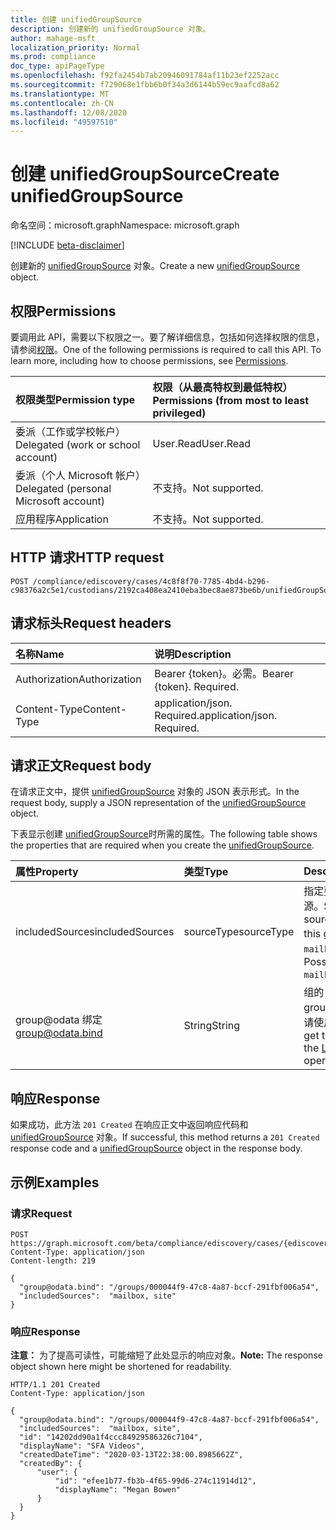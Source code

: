 ```yaml
---
title: 创建 unifiedGroupSource
description: 创建新的 unifiedGroupSource 对象。
author: mahage-msft
localization_priority: Normal
ms.prod: compliance
doc_type: apiPageType
ms.openlocfilehash: f92fa2454b7ab20946091784af11b23ef2252acc
ms.sourcegitcommit: f729068e1fbb6b0f34a3d6144b59ec9aafcd8a62
ms.translationtype: MT
ms.contentlocale: zh-CN
ms.lasthandoff: 12/08/2020
ms.locfileid: "49597510"
---
```

# <a name="create-unifiedgroupsource"></a><span data-ttu-id="cb6e0-103">创建 unifiedGroupSource</span><span class="sxs-lookup"><span data-stu-id="cb6e0-103">Create unifiedGroupSource</span></span>

<span data-ttu-id="cb6e0-104">命名空间：microsoft.graph</span><span class="sxs-lookup"><span data-stu-id="cb6e0-104">Namespace: microsoft.graph</span></span>

[!INCLUDE [beta-disclaimer](../../includes/beta-disclaimer.md)]

<span data-ttu-id="cb6e0-105">创建新的 [unifiedGroupSource](../resources/unifiedgroupsource.md) 对象。</span><span class="sxs-lookup"><span data-stu-id="cb6e0-105">Create a new [unifiedGroupSource](../resources/unifiedgroupsource.md) object.</span></span>

## <a name="permissions"></a><span data-ttu-id="cb6e0-106">权限</span><span class="sxs-lookup"><span data-stu-id="cb6e0-106">Permissions</span></span>

<span data-ttu-id="cb6e0-p101">要调用此 API，需要以下权限之一。要了解详细信息，包括如何选择权限的信息，请参阅[权限](/graph/permissions-reference)。</span><span class="sxs-lookup"><span data-stu-id="cb6e0-p101">One of the following permissions is required to call this API. To learn more, including how to choose permissions, see [Permissions](/graph/permissions-reference).</span></span>

|<span data-ttu-id="cb6e0-109">权限类型</span><span class="sxs-lookup"><span data-stu-id="cb6e0-109">Permission type</span></span>|<span data-ttu-id="cb6e0-110">权限（从最高特权到最低特权）</span><span class="sxs-lookup"><span data-stu-id="cb6e0-110">Permissions (from most to least privileged)</span></span>|
|:---|:---|
|<span data-ttu-id="cb6e0-111">委派（工作或学校帐户）</span><span class="sxs-lookup"><span data-stu-id="cb6e0-111">Delegated (work or school account)</span></span>|<span data-ttu-id="cb6e0-112">User.Read</span><span class="sxs-lookup"><span data-stu-id="cb6e0-112">User.Read</span></span>|
|<span data-ttu-id="cb6e0-113">委派（个人 Microsoft 帐户）</span><span class="sxs-lookup"><span data-stu-id="cb6e0-113">Delegated (personal Microsoft account)</span></span>|<span data-ttu-id="cb6e0-114">不支持。</span><span class="sxs-lookup"><span data-stu-id="cb6e0-114">Not supported.</span></span>|
|<span data-ttu-id="cb6e0-115">应用程序</span><span class="sxs-lookup"><span data-stu-id="cb6e0-115">Application</span></span>|<span data-ttu-id="cb6e0-116">不支持。</span><span class="sxs-lookup"><span data-stu-id="cb6e0-116">Not supported.</span></span>|

## <a name="http-request"></a><span data-ttu-id="cb6e0-117">HTTP 请求</span><span class="sxs-lookup"><span data-stu-id="cb6e0-117">HTTP request</span></span>

<!-- {
  "blockType": "ignored"
}
-->

``` http
POST /compliance/ediscovery/cases/4c8f8f70-7785-4bd4-b296-c98376a2c5e1/custodians/2192ca408ea2410eba3bec8ae873be6b/unifiedGroupSources
```

## <a name="request-headers"></a><span data-ttu-id="cb6e0-118">请求标头</span><span class="sxs-lookup"><span data-stu-id="cb6e0-118">Request headers</span></span>

|<span data-ttu-id="cb6e0-119">名称</span><span class="sxs-lookup"><span data-stu-id="cb6e0-119">Name</span></span>|<span data-ttu-id="cb6e0-120">说明</span><span class="sxs-lookup"><span data-stu-id="cb6e0-120">Description</span></span>|
|:---|:---|
|<span data-ttu-id="cb6e0-121">Authorization</span><span class="sxs-lookup"><span data-stu-id="cb6e0-121">Authorization</span></span>|<span data-ttu-id="cb6e0-p102">Bearer {token}。必需。</span><span class="sxs-lookup"><span data-stu-id="cb6e0-p102">Bearer {token}. Required.</span></span>|
|<span data-ttu-id="cb6e0-124">Content-Type</span><span class="sxs-lookup"><span data-stu-id="cb6e0-124">Content-Type</span></span>|<span data-ttu-id="cb6e0-p103">application/json. Required.</span><span class="sxs-lookup"><span data-stu-id="cb6e0-p103">application/json. Required.</span></span>|

## <a name="request-body"></a><span data-ttu-id="cb6e0-127">请求正文</span><span class="sxs-lookup"><span data-stu-id="cb6e0-127">Request body</span></span>

<span data-ttu-id="cb6e0-128">在请求正文中，提供 [unifiedGroupSource](../resources/unifiedgroupsource.md) 对象的 JSON 表示形式。</span><span class="sxs-lookup"><span data-stu-id="cb6e0-128">In the request body, supply a JSON representation of the [unifiedGroupSource](../resources/unifiedgroupsource.md) object.</span></span>

<span data-ttu-id="cb6e0-129">下表显示创建 [unifiedGroupSource](../resources/unifiedgroupsource.md)时所需的属性。</span><span class="sxs-lookup"><span data-stu-id="cb6e0-129">The following table shows the properties that are required when you create the [unifiedGroupSource](../resources/unifiedgroupsource.md).</span></span>

|<span data-ttu-id="cb6e0-130">属性</span><span class="sxs-lookup"><span data-stu-id="cb6e0-130">Property</span></span>|<span data-ttu-id="cb6e0-131">类型</span><span class="sxs-lookup"><span data-stu-id="cb6e0-131">Type</span></span>|<span data-ttu-id="cb6e0-132">Description</span><span class="sxs-lookup"><span data-stu-id="cb6e0-132">Description</span></span>|
|:---|:---|:---|
|<span data-ttu-id="cb6e0-133">includedSources</span><span class="sxs-lookup"><span data-stu-id="cb6e0-133">includedSources</span></span>|<span data-ttu-id="cb6e0-134">sourceType</span><span class="sxs-lookup"><span data-stu-id="cb6e0-134">sourceType</span></span>|<span data-ttu-id="cb6e0-135">指定要包含在此组中的源。</span><span class="sxs-lookup"><span data-stu-id="cb6e0-135">Specifies which sources are included in this group.</span></span> <span data-ttu-id="cb6e0-136">可取值为：`mailbox`、`site`。</span><span class="sxs-lookup"><span data-stu-id="cb6e0-136">Possible values are: `mailbox`, `site`.</span></span>|
|<span data-ttu-id="cb6e0-137">group@odata 绑定</span><span class="sxs-lookup"><span data-stu-id="cb6e0-137">group@odata.bind</span></span>|<span data-ttu-id="cb6e0-138">String</span><span class="sxs-lookup"><span data-stu-id="cb6e0-138">String</span></span>|<span data-ttu-id="cb6e0-139">组的 ID。</span><span class="sxs-lookup"><span data-stu-id="cb6e0-139">ID of the group.</span></span> <span data-ttu-id="cb6e0-140">若要获取组 ID，请使用 [列表组](../api/group-list.md) 操作。</span><span class="sxs-lookup"><span data-stu-id="cb6e0-140">To get the group ID, use the [List groups](../api/group-list.md) operation.</span></span>|

## <a name="response"></a><span data-ttu-id="cb6e0-141">响应</span><span class="sxs-lookup"><span data-stu-id="cb6e0-141">Response</span></span>

<span data-ttu-id="cb6e0-142">如果成功，此方法 `201 Created` 在响应正文中返回响应代码和 [unifiedGroupSource](../resources/unifiedgroupsource.md) 对象。</span><span class="sxs-lookup"><span data-stu-id="cb6e0-142">If successful, this method returns a `201 Created` response code and a [unifiedGroupSource](../resources/unifiedgroupsource.md) object in the response body.</span></span>

## <a name="examples"></a><span data-ttu-id="cb6e0-143">示例</span><span class="sxs-lookup"><span data-stu-id="cb6e0-143">Examples</span></span>

### <a name="request"></a><span data-ttu-id="cb6e0-144">请求</span><span class="sxs-lookup"><span data-stu-id="cb6e0-144">Request</span></span>

<!-- {
  "blockType": "request",
  "name": "create_unifiedgroupsource_from_"
}
-->

``` http
POST https://graph.microsoft.com/beta/compliance/ediscovery/cases/{ediscoveryCaseId}/custodians/{custodianId}/unifiedGroupSources
Content-Type: application/json
Content-length: 219

{
  "group@odata.bind": "/groups/000044f9-47c8-4a87-bccf-291fbf006a54",
  "includedSources":  "mailbox, site"
}
```

### <a name="response"></a><span data-ttu-id="cb6e0-145">响应</span><span class="sxs-lookup"><span data-stu-id="cb6e0-145">Response</span></span>

<span data-ttu-id="cb6e0-146">**注意：** 为了提高可读性，可能缩短了此处显示的响应对象。</span><span class="sxs-lookup"><span data-stu-id="cb6e0-146">**Note:** The response object shown here might be shortened for readability.</span></span>
<!-- {
  "blockType": "response",
  "truncated": true,
  "@odata.type": "microsoft.graph.unifiedGroupSource"
}
-->

``` http
HTTP/1.1 201 Created
Content-Type: application/json

{
  "group@odata.bind": "/groups/000044f9-47c8-4a87-bccf-291fbf006a54",
  "includedSources":  "mailbox, site",
  "id": "14202dd90a1f4ccc84929586326c7104",
  "displayName": "SFA Videos",
  "createdDateTime": "2020-03-13T22:38:00.8985662Z",
  "createdBy": {
      "user": {
          "id": "efee1b77-fb3b-4f65-99d6-274c11914d12",
          "displayName": "Megan Bowen"
      }
  }
}
```
